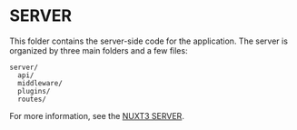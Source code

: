 # SERVER
This folder contains the server-side code for the application. The server is organized by three main folders and a few files:
```
server/
  api/
  middleware/
  plugins/
  routes/
```

For more information, see the [NUXT3 SERVER](https://v3.nuxtjs.org/guide/directory-structure/server).